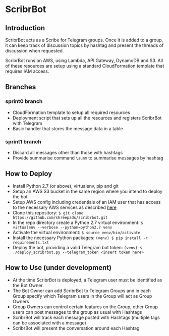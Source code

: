 # ScribrBot

## Introduction

ScribrBot acts as a Scribe for Telegram groups. Once it is added to a 
group, it can keep track of discussion topics by hashtag and present the
threads of discussion when requested.

ScribrBot runs on AWS, using Lambda, API Gateway, DynamoDB and S3. All of
these resources are setup using a standard CloudFormation template that
requires IAM access.


## Branches

### sprint0 branch
* CloudFormation template to setup all required resources
* Deployment script that sets up all the resources and registers ScribrBot
with Telegram
* Basic handler that stores the message data in a table

### sprint1 branch
* Discard all messages other than those with hashtags
* Provide summarise command `\summ` to summarise messages by hashtag


## How to Deploy

* Install Python 2.7 (or above), virtualenv, pip and git
* Setup an AWS S3 bucket in the same region where you intend to deploy the bot
* Setup AWS config including credentials of an IAM user that has access to the
necessary AWS services as described 
[here](http://boto3.readthedocs.io/en/latest/guide/configuration.html#aws-config-file)
* Clone this repository: 
`$ git clone https://github.com/shreepads/scribrbot.git`
* In the repo directory create a Python 2.7 virtual environment:
`$ virtualenv --verbose --python=python2.7 venv`
* Activate the virtual environment:
`$ source venv/bin/activate`
* Install the necessary Python packages:
`(venv) $ pip install -r requirements.txt`
* Deploy the bot, providing a valid Telegram bot token:
`(venv) $ ./deploy_scribrbot.py --telegram_token <insert token here>`


## How to Use (under development)

* At the time ScribrBot is deployed, a Telegram user must be identified as the
 Bot Owner.
* The Bot Owner can add ScribrBot to Telegram Groups and in each Group specify
which Telegram users in the Group will act as Group Owners
* Group Owners can control certain features on the Group, other Group users
can post messages to the group as usual with Hashtags
* ScribrBot will track each message posted with Hashtags (multiple tags can be
associated with a message)
* ScribrBot will present the conversation around each Hashtag

